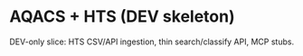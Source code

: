 # AQACS + HTS (DEV skeleton)

DEV-only slice: HTS CSV/API ingestion, thin search/classify API, MCP stubs.
